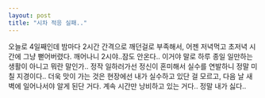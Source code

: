 ```yaml
---
layout: post
title: "시차 적응 실패.."
---
```


오늘로 4일째인데 밤마다 2시간 간격으로 깨던걸로 부족해서, 어젠 저녁먹고 초저녁 시간에 그냥 뻗어버렸다.
깨어나니 2시야..잠도 안온다..
이거야 말로 하루 종일 일만하는 생활이 아니고 뭐란 말인가..
정작 일하러가선 정신이 혼미해서 실수를 연발하니 정말 미칠 지경이다..
더욱 맛이 가는 것은 현장에선 내가 실수하고 있단 걸 모르고, 다음 날 새벽에 일어나서야 알게 된단 거다.
계속 시간만 낭비하고 있는 거다..
정말 내가 싫다..



